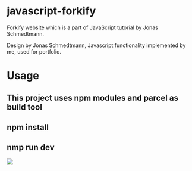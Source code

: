 # javascript-forkify

Forkify website which is a part of JavaScript tutorial by Jonas Schmedtmann.

Design by Jonas Schmedtmann, Javascript functionality implemented by me, used for portfolio.

# Usage

## This project uses npm modules and parcel as build tool

## npm install
## nmp run dev

![](https://github.com/fatihfurkanaydemir/javascript-forkify/blob/page.png)